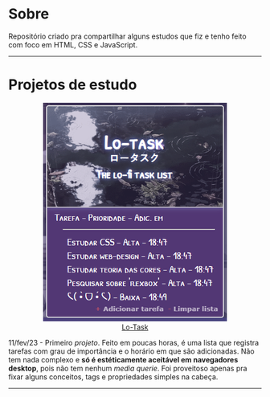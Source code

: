 # Sobre
Repositório criado pra compartilhar alguns estudos que fiz e tenho feito com foco em HTML, CSS e JavaScript.

***

# Projetos de estudo

<p align=center>
  <a href="https://jjuniorbrasil.github.io/projetinhos-front/Lo-task/">
    <img src="Lo-task/assets/Screenshot_1.png" alt="Lo-task thumb"><br>
    Lo-Task
  </a>
</p>

11/fev/23 - Primeiro *projeto*. Feito em poucas horas, é uma lista que registra tarefas com grau de importância e o horário em que são adicionadas. Não tem nada complexo e **só é estéticamente aceitável em navegadores desktop**, pois não tem nenhum *media querie*. Foi proveitoso apenas pra fixar alguns conceitos, tags e propriedades simples na cabeça.

***
